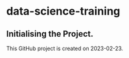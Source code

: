 # data-science-training

## Initialising the Project. 

This GitHub project is created on 2023-02-23. 
